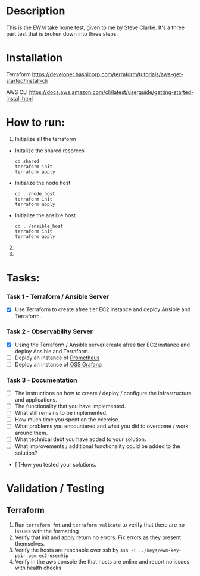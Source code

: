 # Description
This is the EWM take home test, given to me by Steve Clarke. 
It's a three part test that is broken down into three steps. 

# Installation 
Terraform
https://developer.hashicorp.com/terraform/tutorials/aws-get-started/install-cli

AWS CLI 
https://docs.aws.amazon.com/cli/latest/userguide/getting-started-install.html


# How to run:
1. Initialize all the terraform

- Initalize the shared resorces 
	```
	cd shared
	terraform init
	terraform apply
	``` 
- Initialize the node host 
	```
	cd ../node_host
	terraform init
	terraform apply
	```
- Initialize the ansible host 
	```
	cd ../ansible_host
	terraform init
	terraform apply
	```
2. 
3. 

# Tasks:
### Task 1 - Terraform / Ansible Server ###

- [x] Use Terraform to create afree tier EC2 instance and deploy Ansible and Terraform.

### Task 2 - Observability Server ###

- [x] Using the Terraform / Ansible server create afree tier EC2 instance and deploy Ansible and Terraform.
- [ ] Deploy an instance of [Prometheus](https://prometheus.io/download/)
- [ ] Deploy an instance of [OSS Grafana](https://grafana.com/grafana/download?pg=oss-graf&plcmt=hero-btn-1)

### Task 3 - Documentation ###

- [ ] The instructions on how to create / deploy / configure the infrastructure and applications.
- [ ] The functionality that you have implemented.
- [ ] What still remains to be implemented.
- [ ] How much time you spent on the exercise.
- [ ] What problems you encountered and what you did to overcome / work around them.
- [ ] What technical debt you have added to your solution.
- [ ] What improvements / additional functionality could be added to the solution?
- [ ]How you tested your solutions.


# Validation / Testing 
## Terraform 
1. Run `terraform fmt` and `terraform validate` to verify that there are no issues with the formatting
2. Verify that init and apply return no errors. Fix errors as they present themselves. 
3. Verify the hosts are reachable over ssh by `ssh -i ../keys/ewm-key-pair.pem ec2-user@ip`
4. Verify in the aws console the that hosts are online and report no issues with health checks 
